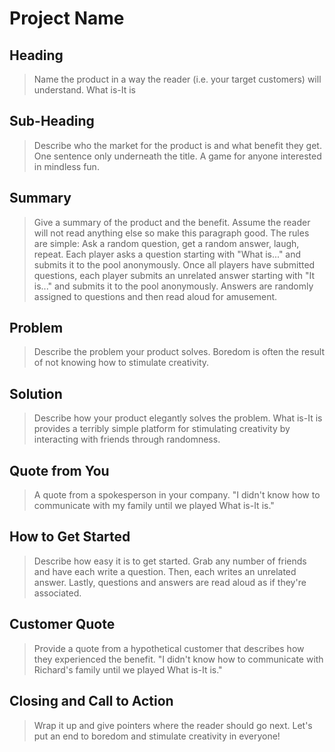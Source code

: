 # Project Name #

<!--
> This material was originally posted [here](http://www.quora.com/What-is-Amazons-approach-to-product-development-and-product-management). It is reproduced here for posterities sake.

There is an approach called "working backwards" that is widely used at Amazon. They work backwards from the customer, rather than starting with an idea for a product and trying to bolt customers onto it. While working backwards can be applied to any specific product decision, using this approach is especially important when developing new products or features.

For new initiatives a product manager typically starts by writing an internal press release announcing the finished product. The target audience for the press release is the new/updated product's customers, which can be retail customers or internal users of a tool or technology. Internal press releases are centered around the customer problem, how current solutions (internal or external) fail, and how the new product will blow away existing solutions.

If the benefits listed don't sound very interesting or exciting to customers, then perhaps they're not (and shouldn't be built). Instead, the product manager should keep iterating on the press release until they've come up with benefits that actually sound like benefits. Iterating on a press release is a lot less expensive than iterating on the product itself (and quicker!).

If the press release is more than a page and a half, it is probably too long. Keep it simple. 3-4 sentences for most paragraphs. Cut out the fat. Don't make it into a spec. You can accompany the press release with a FAQ that answers all of the other business or execution questions so the press release can stay focused on what the customer gets. My rule of thumb is that if the press release is hard to write, then the product is probably going to suck. Keep working at it until the outline for each paragraph flows.

Oh, and I also like to write press-releases in what I call "Oprah-speak" for mainstream consumer products. Imagine you're sitting on Oprah's couch and have just explained the product to her, and then you listen as she explains it to her audience. That's "Oprah-speak", not "Geek-speak".

Once the project moves into development, the press release can be used as a touchstone; a guiding light. The product team can ask themselves, "Are we building what is in the press release?" If they find they're spending time building things that aren't in the press release (overbuilding), they need to ask themselves why. This keeps product development focused on achieving the customer benefits and not building extraneous stuff that takes longer to build, takes resources to maintain, and doesn't provide real customer benefit (at least not enough to warrant inclusion in the press release).
 -->

## Heading ##
  > Name the product in a way the reader (i.e. your target customers) will understand.
  > What is-It is

## Sub-Heading ##
  > Describe who the market for the product is and what benefit they get. One sentence only underneath the title.
  > A game for anyone interested in mindless fun.

## Summary ##
  > Give a summary of the product and the benefit. Assume the reader will not read anything else so make this paragraph good.
  > The rules are simple:  Ask a random question, get a random answer, laugh, repeat.  Each player asks a question starting with "What is..." and submits it to the pool anonymously.  Once all players have submitted questions, each player submits an unrelated answer starting with "It is..." and submits it to the pool anonymously.  Answers are randomly assigned to questions and then read aloud for amusement.

## Problem ##
  > Describe the problem your product solves.
  > Boredom is often the result of not knowing how to stimulate creativity.

## Solution ##
  > Describe how your product elegantly solves the problem.
  > What is-It is provides a terribly simple platform for stimulating creativity by interacting with friends through randomness.

## Quote from You ##
  > A quote from a spokesperson in your company.
  > "I didn't know how to communicate with my family until we played What is-It is."

## How to Get Started ##
  > Describe how easy it is to get started.
  > Grab any number of friends and have each write a question.  Then, each writes an unrelated answer.  Lastly, questions and answers are read aloud as if they're associated.

## Customer Quote ##
  > Provide a quote from a hypothetical customer that describes how they experienced the benefit.
  > "I didn't know how to communicate with Richard's family until we played What is-It is."

## Closing and Call to Action ##
  > Wrap it up and give pointers where the reader should go next.
  > Let's put an end to boredom and stimulate creativity in everyone!
